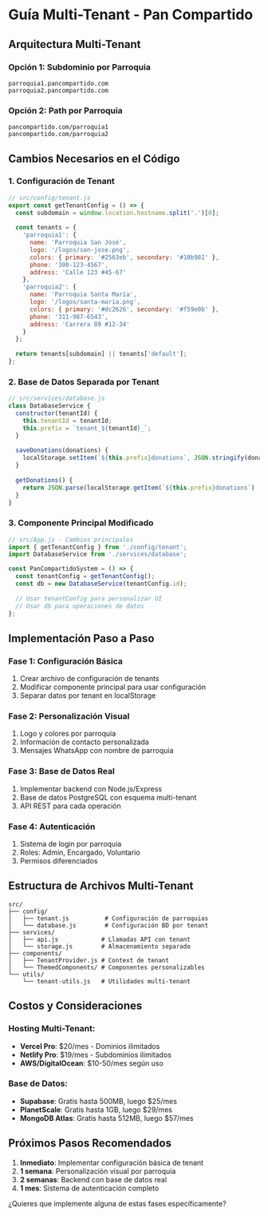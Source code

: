 # Guía Multi-Tenant - Pan Compartido

## Arquitectura Multi-Tenant

### Opción 1: Subdominio por Parroquia
```
parroquia1.pancompartido.com
parroquia2.pancompartido.com
```

### Opción 2: Path por Parroquia  
```
pancompartido.com/parroquia1
pancompartido.com/parroquia2
```

## Cambios Necesarios en el Código

### 1. Configuración de Tenant
```javascript
// src/config/tenant.js
export const getTenantConfig = () => {
  const subdomain = window.location.hostname.split('.')[0];
  
  const tenants = {
    'parroquia1': {
      name: 'Parroquia San José',
      logo: '/logos/san-jose.png',
      colors: { primary: '#2563eb', secondary: '#10b981' },
      phone: '300-123-4567',
      address: 'Calle 123 #45-67'
    },
    'parroquia2': {
      name: 'Parroquia Santa María',
      logo: '/logos/santa-maria.png', 
      colors: { primary: '#dc2626', secondary: '#f59e0b' },
      phone: '311-987-6543',
      address: 'Carrera 89 #12-34'
    }
  };
  
  return tenants[subdomain] || tenants['default'];
};
```

### 2. Base de Datos Separada por Tenant
```javascript
// src/services/database.js
class DatabaseService {
  constructor(tenantId) {
    this.tenantId = tenantId;
    this.prefix = `tenant_${tenantId}_`;
  }
  
  saveDonations(donations) {
    localStorage.setItem(`${this.prefix}donations`, JSON.stringify(donations));
  }
  
  getDonations() {
    return JSON.parse(localStorage.getItem(`${this.prefix}donations`) || '[]');
  }
}
```

### 3. Componente Principal Modificado
```javascript
// src/App.js - Cambios principales
import { getTenantConfig } from './config/tenant';
import DatabaseService from './services/database';

const PanCompartidoSystem = () => {
  const tenantConfig = getTenantConfig();
  const db = new DatabaseService(tenantConfig.id);
  
  // Usar tenantConfig para personalizar UI
  // Usar db para operaciones de datos
};
```

## Implementación Paso a Paso

### Fase 1: Configuración Básica
1. Crear archivo de configuración de tenants
2. Modificar componente principal para usar configuración
3. Separar datos por tenant en localStorage

### Fase 2: Personalización Visual
1. Logo y colores por parroquia
2. Información de contacto personalizada
3. Mensajes WhatsApp con nombre de parroquia

### Fase 3: Base de Datos Real
1. Implementar backend con Node.js/Express
2. Base de datos PostgreSQL con esquema multi-tenant
3. API REST para cada operación

### Fase 4: Autenticación
1. Sistema de login por parroquia
2. Roles: Admin, Encargado, Voluntario
3. Permisos diferenciados

## Estructura de Archivos Multi-Tenant
```
src/
├── config/
│   ├── tenant.js          # Configuración de parroquias
│   └── database.js        # Configuración BD por tenant
├── services/
│   ├── api.js            # Llamadas API con tenant
│   └── storage.js        # Almacenamiento separado
├── components/
│   ├── TenantProvider.js # Context de tenant
│   └── ThemedComponents/ # Componentes personalizables
└── utils/
    └── tenant-utils.js   # Utilidades multi-tenant
```

## Costos y Consideraciones

### Hosting Multi-Tenant:
- **Vercel Pro**: $20/mes - Dominios ilimitados
- **Netlify Pro**: $19/mes - Subdominios ilimitados  
- **AWS/DigitalOcean**: $10-50/mes según uso

### Base de Datos:
- **Supabase**: Gratis hasta 500MB, luego $25/mes
- **PlanetScale**: Gratis hasta 1GB, luego $29/mes
- **MongoDB Atlas**: Gratis hasta 512MB, luego $57/mes

## Próximos Pasos Recomendados

1. **Inmediato**: Implementar configuración básica de tenant
2. **1 semana**: Personalización visual por parroquia
3. **2 semanas**: Backend con base de datos real
4. **1 mes**: Sistema de autenticación completo

¿Quieres que implemente alguna de estas fases específicamente?